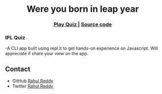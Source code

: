 <h1 align="center">Were you born in leap year</h1>

<div align="center">
  <h3>
    <a href="https://replit.com/@DeRaowl/primeNumber?embed=1&output=1">
      Play Quiz
    </a>
    <span> | </span>
    <a href="https://github.com/DeRaowl/Prime-Number">
      Source code
    </a>  
</div>

### IPL Quiz
-A CLI app built using repl.it to get hands-on experience on Javascript. Will appreciate if share your view on the app.


## Contact

- GitHub [Rahul Reddy](https://github.com/DeRaowl/)
- Twitter [Rahul Reddy](https://twitter.com/DeRaowl)
